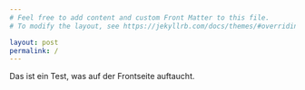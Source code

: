 ```yaml
---
# Feel free to add content and custom Front Matter to this file.
# To modify the layout, see https://jekyllrb.com/docs/themes/#overriding-theme-defaults

layout: post
permalink: /
---
```


Das ist ein Test, was auf der Frontseite auftaucht.
